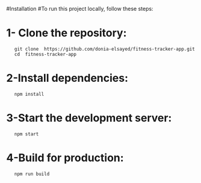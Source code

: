 #Installation
#To run this project locally, follow these steps:
# 1- Clone the repository:
       git clone  https://github.com/donia-elsayed/fitness-tracker-app.git
       cd  fitness-tracker-app
# 2-Install dependencies:
       npm install
# 3-Start the development server:
       npm start
# 4-Build for production:
       npm run build
